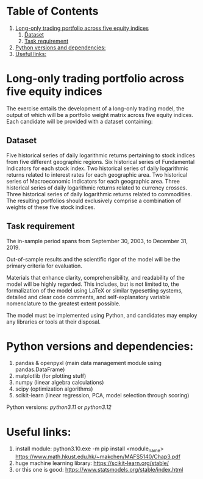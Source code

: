 
# Table of Contents

1.  [Long-only trading portfolio across five equity indices](#org64ec5dd)
    1.  [Dataset](#orgc27358c)
    2.  [Task requirement](#org7cf4832)
2.  [Python versions and dependencies:](#orgce61f33)
3.  [Useful links:](#orgc9a0466)


<a id="org64ec5dd"></a>

# Long-only trading portfolio across five equity indices

The exercise entails the development of a long-only trading model, the output of which will be a portfolio weight matrix across five equity indices.
Each candidate will be provided with a dataset containing:


<a id="orgc27358c"></a>

## Dataset

Five historical series of daily logarithmic returns pertaining to stock indices from five different geographic regions.
Six historical series of Fundamental Indicators for each stock index.
Two historical series of daily logarithmic returns related to interest rates for each geographic area.
Two historical series of Macroeconomic Indicators for each geographic area.
Three historical series of daily logarithmic returns related to currency crosses.
Three historical series of daily logarithmic returns related to commodities.
The resulting portfolios should exclusively comprise a combination of weights of these five stock indices.


<a id="org7cf4832"></a>

## Task requirement

The in-sample period spans from September 30, 2003, to December 31, 2019.

Out-of-sample results and the scientific rigor of the model will be the primary criteria for evaluation.

Materials that enhance clarity, comprehensibility, and readability of the model will be highly regarded. This includes, but is not limited to, the formalization of the model using LaTeX or similar typesetting systems, detailed and clear code comments, and self-explanatory variable nomenclature to the greatest extent possible.

The model must be implemented using Python, and candidates may employ any libraries or tools at their disposal.


<a id="orgce61f33"></a>

# Python versions and dependencies:

1.  pandas & openpyxl (main data management module using pandas.DataFrame)
2.  matplotlib (for plotting stuff)
3.  numpy (linear algebra calculations)
4.  scipy (optimization algorithms)
5.  scikit-learn (linear regression, PCA, model selection through scoring)

Python versions: *python3.11* or *python3.12*


<a id="orgc9a0466"></a>

# Useful links:

1.  install module: python3.10.exe -m pip install <module<sub>name</sub>>
    <https://www.math.hkust.edu.hk/~makchen/MAFS5140/Chap3.pdf>
2.  huge machine learning library: <https://scikit-learn.org/stable/>
3.  or this one is good: <https://www.statsmodels.org/stable/index.html>

